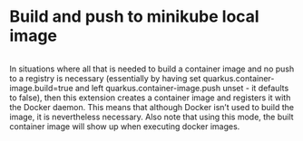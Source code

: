 # Build and push to minikube local image
```
```

In situations where all that is needed to build a container image and no push to a registry is necessary (essentially by having set quarkus.container-image.build=true and left quarkus.container-image.push unset - it defaults to false), then this extension creates a container image and registers it with the Docker daemon. This means that although Docker isn’t used to build the image, it is nevertheless necessary. Also note that using this mode, the built container image will show up when executing docker images.
